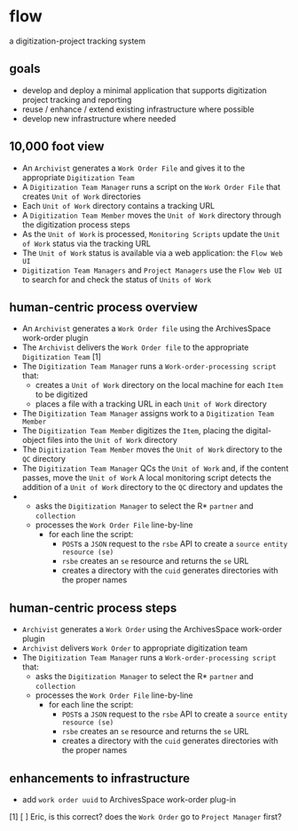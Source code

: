 # flow
a digitization-project tracking system

## goals
* develop and deploy a minimal application that supports digitization project tracking and reporting 
* reuse / enhance / extend existing infrastructure where possible
* develop new infrastructure where needed


## 10,000 foot view
* An `Archivist` generates a `Work Order File` and gives it to the appropriate `Digitization Team`
* A `Digitization Team Manager` runs a script on the `Work Order File` that creates `Unit of Work` directories 
* Each `Unit of Work` directory contains a tracking URL
* A `Digitization Team Member` moves the `Unit of Work` directory through the digitization process steps
* As the `Unit of Work` is processed, `Monitoring Scripts` update the `Unit of Work` status via the tracking URL
* The `Unit of Work` status is available via a web application: the `Flow Web UI`
* `Digitization Team Managers` and `Project Managers` use the `Flow Web UI` to search for and check the status of `Units of Work`


## human-centric process overview
* An `Archivist` generates a `Work Order file` using the ArchivesSpace work-order plugin 
* The `Archivist` delivers the `Work Order file` to the appropriate `Digitization Team` [1]
* The `Digitization Team Manager` runs a `Work-order-processing script` that:
  * creates a `Unit of Work` directory on the local machine for each `Item` to be digitized
  * places a file with a tracking URL in each `Unit of Work` directory
* The `Digitization Team Manager` assigns work to a `Digitization Team Member`
* The `Digitization Team Member` digitizes the `Item`, placing the digital-object files into the `Unit of Work` directory
* The `Digitization Team Member` moves the `Unit of Work` directory to the `QC` directory
* The `Digitization Team Manager` QCs the `Unit of Work` and, if the content passes, move the `Unit of Work`
A local monitoring script detects the addition of a `Unit of Work` directory to the `QC` directory and updates the
* 
  * asks the `Digitization Manager` to select the R* `partner` and `collection`
  * processes the `Work Order File` line-by-line
    * for each line the script:
      * `POST`s a `JSON` request to the `rsbe` API to create a `source entity resource (se)`
      * `rsbe` creates an `se` resource and returns the `se` URL
      * creates a directory with the `cuid` generates directories with the proper names


## human-centric process steps
* `Archivist` generates a `Work Order` using the ArchivesSpace work-order plugin 
* `Archivist` delivers `Work Order` to appropriate digitization team
* The `Digitization Team Manager` runs a `Work-order-processing script` that:
  * asks the `Digitization Manager` to select the R* `partner` and `collection`
  * processes the `Work Order File` line-by-line
    * for each line the script:
      * `POST`s a `JSON` request to the `rsbe` API to create a `source entity resource (se)`
      * `rsbe` creates an `se` resource and returns the `se` URL
      * creates a directory with the `cuid` generates directories with the proper names

## enhancements to infrastructure
* add `work order uuid` to ArchivesSpace work-order plug-in

[1] [ ] Eric, is this correct? does the `Work Order` go to `Project Manager` first?
